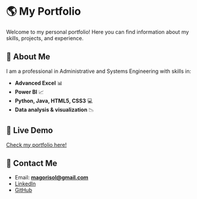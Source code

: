 # 🌎 My Portfolio  

Welcome to my personal portfolio! Here you can find information about my skills, projects, and experience.  

## 🚀 About Me  
I am a professional in Administrative and Systems Engineering with skills in:  
- **Advanced Excel** 📊  
- **Power BI** 📈  
- **Python, Java, HTML5, CSS3** 💻  
- **Data analysis & visualization** 📉  

## 🔗 Live Demo  
[Check my portfolio here!](https://isaksgir4.github.io/Portfolio/)  

## 📩 Contact Me  
- Email: **magorisol@gmail.com**  
- [LinkedIn](https://www.linkedin.com/in/isaac-giraldo-b65ba7223/)  
- [GitHub](https://github.com/IsaksGir4)  

